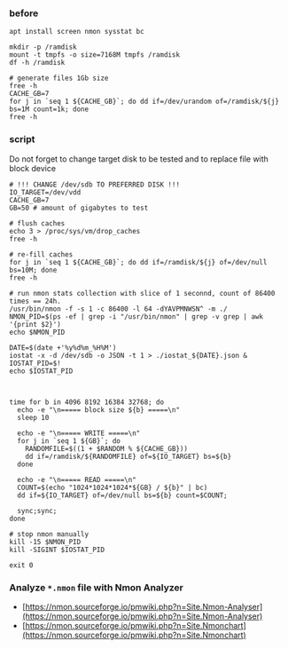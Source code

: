 ### before
```
apt install screen nmon sysstat bc

mkdir -p /ramdisk
mount -t tmpfs -o size=7168M tmpfs /ramdisk
df -h /ramdisk
```
```
# generate files 1Gb size
free -h
CACHE_GB=7
for j in `seq 1 ${CACHE_GB}`; do dd if=/dev/urandom of=/ramdisk/${j} bs=1M count=1k; done
free -h
```

### script
Do not forget to change target disk to be tested and to replace file with block device

```
# !!! CHANGE /dev/sdb TO PREFERRED DISK !!!
IO_TARGET=/dev/vdd
CACHE_GB=7
GB=50 # amount of gigabytes to test

# flush caches
echo 3 > /proc/sys/vm/drop_caches
free -h

# re-fill caches
for j in `seq 1 ${CACHE_GB}`; do dd if=/ramdisk/${j} of=/dev/null bs=10M; done
free -h

# run nmon stats collection with slice of 1 seconnd, count of 86400 times == 24h.
/usr/bin/nmon -f -s 1 -c 86400 -l 64 -dYAVPMNWSN^ -m ./
NMON_PID=$(ps -ef | grep -i "/usr/bin/nmon" | grep -v grep | awk '{print $2}')
echo $NMON_PID

DATE=$(date +'%y%d%m_%H%M')
iostat -x -d /dev/sdb -o JSON -t 1 > ./iostat_${DATE}.json & IOSTAT_PID=$!
echo $IOSTAT_PID



time for b in 4096 8192 16384 32768; do
  echo -e "\n===== block size ${b} =====\n"
  sleep 10

  echo -e "\n===== WRITE =====\n"
  for j in `seq 1 ${GB}`; do
    RANDOMFILE=$((1 + $RANDOM % ${CACHE_GB}))
    dd if=/ramdisk/${RANDOMFILE} of=${IO_TARGET} bs=${b}
  done
  
  echo -e "\n===== READ =====\n"
  COUNT=$(echo "1024*1024*1024*${GB} / ${b}" | bc)
  dd if=${IO_TARGET} of=/dev/null bs=${b} count=$COUNT;

  sync;sync;
done

# stop nmon manually
kill -15 $NMON_PID
kill -SIGINT $IOSTAT_PID

exit 0
```

### Analyze `*.nmon` file with Nmon Analyzer
 - [https://nmon.sourceforge.io/pmwiki.php?n=Site.Nmon-Analyser](https://nmon.sourceforge.io/pmwiki.php?n=Site.Nmon-Analyser)
 - [https://nmon.sourceforge.io/pmwiki.php?n=Site.Nmonchart](https://nmon.sourceforge.io/pmwiki.php?n=Site.Nmonchart)
